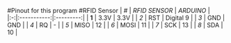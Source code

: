 #Pinout for this program
#RFID Sensor
| *#* | *RFID SENSOR* |  *ARDUINO*  |
|:-:|:-----------:|:---------:|
| **1** |     3.3V    |    3.3V   |
| *2* |     RST     | Digital 9 |
| *3* |     GND     |    GND    |
| *4* |      RQ     |     -     |
| *5* |     MISO    |     12    |
| *6* |     MOSI    |     11    |
| *7* |     SCK     |     13    |
| *8* |     SDA     |     10    |